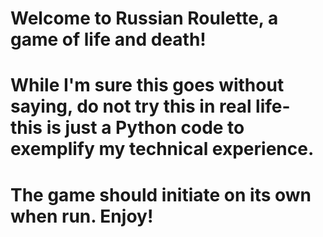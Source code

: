 # Welcome to Russian Roulette, a game of life and death!
# While I'm sure this goes without saying, do not try this in real life- this is just a Python code to exemplify my technical experience.
# The game should initiate on its own when run. Enjoy!
